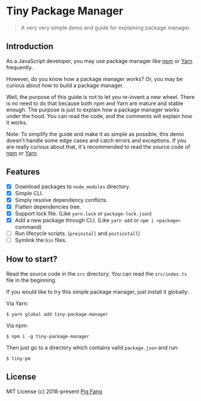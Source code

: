 # Tiny Package Manager

> A very very simple demo and guide for explaining package manager.

## Introduction

As a JavaScript developer, you may use package manager like [npm](https://www.npmjs.com/) or [Yarn](https://yarnpkg.com/)
frequently.

However, do you know how a package manager works? Or, you may be curious about how to build a package manager.

Well, the purpose of this guide is not to let you re-invent a new wheel.
There is no need to do that because both npm and Yarn are mature and stable enough.
The purpose is just to explain how a package manager works under the hood.
You can read the code, and the comments will explain how it works.

Note: To simplify the guide and make it as simple as possible,
this demo doesn't handle some edge cases and catch errors and exceptions.
If you are really curious about that,
it's recommended to read the source code of [npm](https://github.com/npm/npm) or [Yarn](https://github.com/yarnpkg/yarn).

## Features

- [x] Download packages to `node_modules` directory.
- [x] Simple CLI.
- [x] Simply resolve dependency conflicts.
- [x] Flatten dependencies tree.
- [x] Support lock file. (Like `yarn.lock` or `package-lock.json`)
- [x] Add a new package through CLI. (Like `yarn add` or `npm i <package>` command)
- [ ] Run lifecycle scripts. (`preinstall` and `postinstall`)
- [ ] Symlink the `bin` files.

## How to start?

Read the source code in the `src` directory.
You can read the `src/index.ts` file in the beginning.

If you would like to try this simple package manager,
just install it globally:

Via Yarn:

```
$ yarn global add tiny-package-manager
```

Via npm:

```
$ npm i -g tiny-package-manager
```

Then just go to a directory which contains valid `package.json` and run:

```
$ tiny-pm
```

## License

MIT License (c) 2018-present [Pig Fang](https://gplane.win/)
